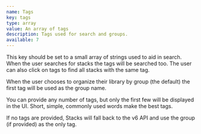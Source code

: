 ```yaml
---
name: Tags
key: tags
type: array
value: An array of tags
description: Tags used for search and groups.
available: 7
---
```


This key should be set to a small array of strings used to aid in search. When the user searches for stacks the tags will be searched too. The user can also click on tags to find all stacks with the same tag.

When the user chooses to organize their library by group (the default) the first tag will be used as the group name.

You can provide any number of tags, but only the first few will be displayed in the UI. Short, simple, commonly used words make the best tags.

If no tags are provided, Stacks will fall back to the v6 API and use the group (if provided) as the only tag.